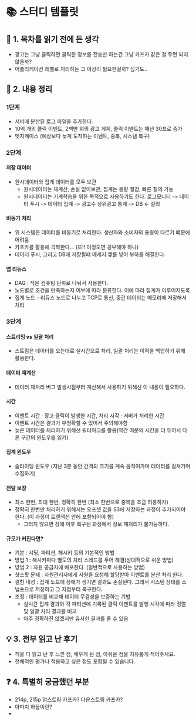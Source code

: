 # 📚 스터디 템플릿

## 📖 1. 목차를 읽기 전에 든 생각
- 광고는 그냥 클릭하면 클릭한 정보를 전송만 하는건 그냥 카프카 같은 걸 두면 되지 않을까?
- 어플리케이션 레벨로 처리하는 그 이상이 필요한걸까? 싶기도..

## 📝 2. 내용 정리
### 1단계
- 서버에 분산된 로그 파일을 추가한다.
- 10억 개의 클릭 이벤트, 2백만 회의 광고 게제, 클릭 이벤트는 매년 30프로 증가
- 엣지케이스 (예상보다 늦게 도착하는 이벤트, 중복, 시스템 복구)

### 2단계
#### 저장 데이터 
- 원시데이터와 집계 데이터를 모두 보관
  - 원시데이터는 재계산, 손실 없이보관, 집계는 용량 절감, 빠른 질의 가능
  - 원시데이터는 기계학습을 위한 목적으로 사용하기도 한다.
로그모니터 -> 데이터 푸시 -> 데이터 집계 -> 광고수 상위광고 통계 -> DB  <- 질의
#### 비동기 처리
- 위 시스템은 데이터를 비동기로 처리한다. 생산자와 소비자의 용량이 다르기 떄문에 어려움
- 카프카를 활용해 극복한다... (또!! 이정도면 공부해야 하나)
- 데이터 푸시, 그리고 DB에 저장될떄 메세지 큐를 넣어 부하를 해결한다.
#### 맵 리듀스
- DAG : 작은 컴퓨팅 단위로 나눠서 사용한다.
- 노드별로 조건을 만족하는지 여부에 따라 분류한다. 이에 따라 집계가 이루어지도록
- 집계 노드 - 리듀스 노드로 나누고 TCP로 통신, 중간 데이터는 메모리에 저장해서 처리

### 3단계
#### 스트리밍 vs 일괄 처리
- 스트림은 데이터를 오는대로 실시간으로 처리, 일괄 처리는 이력을 백업하기 위해 활용한다.
#### 데이터 재계산
- 데이터 재처리 버그 발생시점부터 계산해서 사용하기 위해선 이 내용이 필요하다.
#### 시간
- 이벤트 시간 : 광고 클릭이 발생한 시간, 처리 시각 : 서버가 처리한 시간
- 이벤트 시간은 결과가 부정확할 수 있어서 주의해야함
- 늦은 데이터를 처리하기 위해선 워터마크를 활용(약간 여분의 시간을 더 두어서 다른 구간의 윈도우를 읽기)
#### 집계 윈도우
- 슬라이딩 윈도우 (지난 3분 동안 간격의 크기를 계속 움직여가며 데이터를 걸쳐가며 수집하기)
#### 전달 보장
- 최소 한번, 최대 한번, 정확히 한번 (최소 한번으로 중복을 조금 허용하자)
- 정확히 한번만 처리하기 위해서는 오프셋 값을 S3에 저장하는 과정이 추가되어야 한다. (이 과정이 트랜잭션 안에 포함되어야 함)
  - 그러지 않으면 장애 이후 복구된 과정에서 정보 재처리가 불가능하다.
#### 규모가 커진다면?
- 기본 : 샤딩, 파티션, 해시키 등의 기본적인 방법
- 방법 1 : 해시키마다 별도의 처리 스레드를 두어 해결(상대적으로 쉬운 방법)
- 방법 2 : 자원 공급자에 배포한다. (일반적으로 사용하는 방법)
- 핫스팟 문제 : 자원관리자에게 자원을 요청해 할당받아 이벤트를 분산 처리 한다.
- 결함 내성 : 집계 노드에 장애가 생기면 결과도 손실된다. 그래서 시스템 상태를 스냅숏으로 저장하고 그 지점부터 복구한다.
- 조정 : 데이터를 비교해 데이터 무결성을 보증하는 기법
  - 실시간 집계 결과와 각 파티션에 기록된 클릭 이젠트를 발행 시각에 따라 정렬 및 일괄 처리 결과를 비교
  - 아주 정확하진 않겠지만 유사한 결과를 줄 수 있음

## 💡 3. 전부 읽고 난 후기
- 책을 다 읽고 난 후 느낀 점, 배우게 된 점, 아쉬운 점을 자유롭게 적어주세요.
- 전체적인 평가나 적용하고 싶은 점도 포함될 수 있습니다.

## ❓ 4. 특별히 궁금했던 부분
- 214p, 215p 업스트림 카프카? 다운스트림 카프카?
- 아파치 하둡이란?
- 